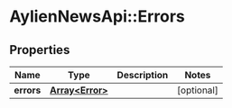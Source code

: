 # AylienNewsApi::Errors

## Properties
Name | Type | Description | Notes
------------ | ------------- | ------------- | -------------
**errors** | [**Array&lt;Error&gt;**](Error.md) |  | [optional] 


